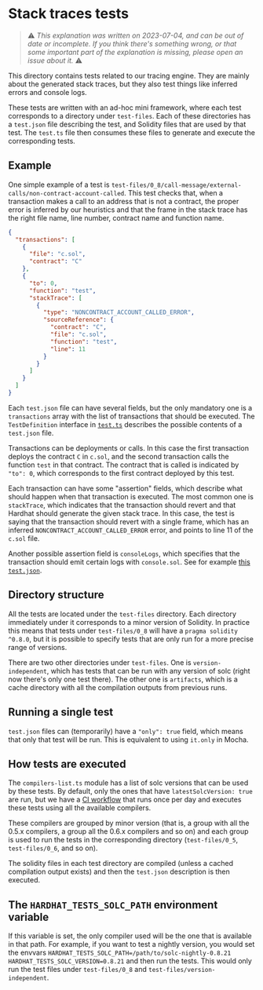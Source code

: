# Stack traces tests

> ⚠️ _This explanation was written on 2023-07-04, and can be out of date or incomplete. If you think there's something wrong, or that some important part of the explanation is missing, please open an issue about it._ ⚠️

This directory contains tests related to our tracing engine. They are mainly about the generated stack traces, but they also test things like inferred errors and console logs.

These tests are written with an ad-hoc mini framework, where each test corresponds to a directory under `test-files`. Each of these directories has a `test.json` file describing the test, and Solidity files that are used by that test. The `test.ts` file then consumes these files to generate and execute the corresponding tests.

## Example

One simple example of a test is `test-files/0_8/call-message/external-calls/non-contract-account-called`. This test checks that, when a transaction makes a call to an address that is not a contract, the proper error is inferred by our heuristics and that the frame in the stack trace has the right file name, line number, contract name and function name.

```json
{
  "transactions": [
    {
      "file": "c.sol",
      "contract": "C"
    },
    {
      "to": 0,
      "function": "test",
      "stackTrace": [
        {
          "type": "NONCONTRACT_ACCOUNT_CALLED_ERROR",
          "sourceReference": {
            "contract": "C",
            "file": "c.sol",
            "function": "test",
            "line": 11
          }
        }
      ]
    }
  ]
}
```

Each `test.json` file can have several fields, but the only mandatory one is a `transactions` array with the list of transactions that should be executed. The `TestDefinition` interface in [`test.ts`](https://github.com/NomicFoundation/hardhat/blob/main/packages/hardhat-core/test/internal/hardhat-network/stack-traces/test.ts) describes the possible contents of a `test.json` file.

Transactions can be deployments or calls. In this case the first transaction deploys the contract `C` in `c.sol`, and the second transaction calls the function `test` in that contract. The contract that is called is indicated by `"to": 0`, which corresponds to the first contract deployed by this test.

Each transaction can have some "assertion" fields, which describe what should happen when that transaction is executed. The most common one is `stackTrace`, which indicates that the transaction should revert and that Hardhat should generate the given stack trace. In this case, the test is saying that the transaction should revert with a single frame, which has an inferred `NONCONTRACT_ACCOUNT_CALLED_ERROR` error, and points to line 11 of the `c.sol` file.

Another possible assertion field is `consoleLogs`, which specifies that the transaction should emit certain logs with `console.sol`. See for example [this `test.json`](https://github.com/NomicFoundation/hardhat/blob/stack-traces-tests-explainer/packages/hardhat-core/test/internal/hardhat-network/stack-traces/test-files/0_8/console-logs/uint/uint/test.json).

## Directory structure

All the tests are located under the `test-files` directory. Each directory immediately under it corresponds to a minor version of Solidity. In practice this means that tests under `test-files/0_8` will have a `pragma solidity ^0.8.0`, but it is possible to specify tests that are only run for a more precise range of versions.

There are two other directories under `test-files`. One is `version-independent`, which has tests that can be run with any version of solc (right now there's only one test there). The other one is `artifacts`, which is a cache directory with all the compilation outputs from previous runs.

## Running a single test

`test.json` files can (temporarily) have a `"only": true` field, which means that only that test will be run. This is equivalent to using `it.only` in Mocha.

## How tests are executed

The `compilers-list.ts` module has a list of solc versions that can be used by these tests. By default, only the ones that have `latestSolcVersion: true` are run, but we have a [CI workflow](https://github.com/NomicFoundation/hardhat/actions/workflows/hardhat-network-tracing-all-solc-versions.yml) that runs once per day and executes these tests using all the available compilers.

These compilers are grouped by minor version (that is, a group with all the 0.5.x compilers, a group all the 0.6.x compilers and so on) and each group is used to run the tests in the corresponding directory (`test-files/0_5`, `test-files/0_6`, and so on).

The solidity files in each test directory are compiled (unless a cached compilation output exists) and then the `test.json` description is then executed.

##  The `HARDHAT_TESTS_SOLC_PATH` environment variable

If this variable is set, the only compiler used will be the one that is available in that path. For example, if you want to test a nightly version, you would set the envvars `HARDHAT_TESTS_SOLC_PATH=/path/to/solc-nightly-0.8.21 HARDHAT_TESTS_SOLC_VERSION=0.8.21` and then run the tests. This would only run the test files under `test-files/0_8` and `test-files/version-independent`.
